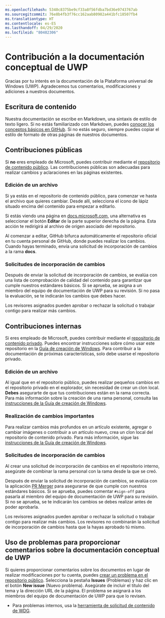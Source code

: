 ```yaml
---
ms.openlocfilehash: 5340c8375be9cf33a8f56fdba7bd36e9743767ab
ms.sourcegitcommit: 76e8b4fb3f76cc162aab80982a441bfc18507fb4
ms.translationtype: HT
ms.contentlocale: es-ES
ms.lasthandoff: 04/29/2020
ms.locfileid: "80482306"
---
```

# <a name="contributing-to-uwp-conceptual-documentation"></a>Contribución a la documentación conceptual de UWP

Gracias por tu interés en la documentación de la Plataforma universal de Windows (UWP). Agradecemos tus comentarios, modificaciones y adiciones a nuestros documentos.

## <a name="writing-content"></a>Escritura de contenido

Nuestra documentación se escribe en Markdown, una sintaxis de estilo de texto ligero. Si no estás familiarizado con Markdown, puedes [conocer los conceptos básicos en GitHub](https://guides.github.com/features/mastering-markdown/). Si no estás seguro, siempre puedes copiar el estilo de formato de otras páginas de nuestros documentos.

## <a name="public-contributions"></a>Contribuciones públicas

Si **no** eres empleado de Microsoft, puedes contribuir mediante el [repositorio de contenido público](https://github.com/MicrosoftDocs/windows-uwp). Las contribuciones públicas son adecuadas para realizar cambios y aclaraciones en las páginas existentes.

### <a name="editing-a-file"></a>Edición de un archivo

Si ya estás en el repositorio de contenido público, para comenzar ve hasta el archivo que quieres cambiar. Desde allí, selecciona el icono de lápiz situado encima del contenido para empezar a editarlo.

Si estás viendo una página en [docs.microsoft.com](https://docs.microsoft.com), una alternativa es seleccionar el botón **Editar** de la parte superior derecha de la página. Esta acción te redirigirá al archivo de origen asociado del repositorio.

Al comenzar a editar, GitHub bifurca automáticamente el repositorio oficial en tu cuenta personal de GitHub, donde puedes realizar los cambios. Cuando hayas terminado, envía una solicitud de incorporación de cambios a la rama **docs**.

### <a name="pull-requests"></a>Solicitudes de incorporación de cambios

Después de enviar la solicitud de incorporación de cambios, se evalúa con una lista de comprobación de calidad del contenido para garantizar que cumple nuestros estándares básicos. Si se aprueba, se asigna a un miembro del equipo de documentación de UWP para su revisión. Si no pasa la evaluación, se te indicarán los cambios que debes hacer.

Los revisores asignados pueden aprobar o rechazar la solicitud o trabajar contigo para realizar más cambios.

## <a name="internal-contributions"></a>Contribuciones internas

Si eres empleado de Microsoft, puedes contribuir mediante el [repositorio de contenido privado](https://github.com/microsoftdocs/windows-uwp-pr). Puedes encontrar instrucciones sobre cómo usar este repositorio en la [Guía de creación de Windows](https://review.docs.microsoft.com/windows-authoring-guide/uwp/?branch=master). Para contribuir a la documentación de próximas características, solo debe usarse el repositorio privado.

### <a name="editing-a-file"></a>Edición de un archivo

Al igual que en el repositorio público, puedes realizar pequeños cambios en el repositorio privado en el explorador, sin necesidad de crear un clon local. **Debes** asegurarte de que tus contribuciones están en la rama correcta. Para más información sobre la creación de una rama personal, consulta las [instrucciones de la Guía de creación de Windows](https://review.docs.microsoft.com/windows-authoring-guide/uwp/conceptual/branches?branch=master).

### <a name="making-substantial-changes"></a>Realización de cambios importantes

Para realizar cambios más profundos en un artículo existente, agregar o cambiar imágenes o contribuir a un artículo nuevo, crea un clon local del repositorio de contenido privado. Para más información, sigue las [instrucciones de la Guía de creación de Windows](https://review.docs.microsoft.com/windows-authoring-guide/uwp/conceptual/).

### <a name="pull-requests"></a>Solicitudes de incorporación de cambios

Al crear una solicitud de incorporación de cambios en el repositorio interno, asegúrate de combinar la rama personal con la rama desde la que se creó.

Después de enviar la solicitud de incorporación de cambios, se evalúa con la aplicación [PR Merger](https://review.docs.microsoft.com/help/contribute/prmerger-overview?branch=master) para asegurarse de que cumple con nuestros estándares básicos. Si se aprueba, puedes comentar `#sign-off` para pasarla al miembro del equipo de documentación de UWP para su revisión. Si no se aprueba, se te indicarán los cambios se debes realizar antes de poder aprobarla.

Los revisores asignados pueden aprobar o rechazar la solicitud o trabajar contigo para realizar más cambios. Los revisores no combinarán la solicitud de incorporación de cambios hasta que la hayas aprobado tú mismo.

## <a name="using-issues-to-provide-feedback-on-uwp-conceptual-documentation"></a>Uso de problemas para proporcionar comentarios sobre la documentación conceptual de UWP

Si quieres proporcionar comentarios sobre los documentos en lugar de realizar modificaciones por tu cuenta, puedes [crear un problema en el repositorio público](https://github.com/MicrosoftDocs/windows-uwp/issues). Selecciona la pestaña **Issues** (Problemas) y haz clic en el botón **New issue** (Nuevo problema). Asegúrate de incluir el título del tema y la dirección URL de la página. El problema se asignará a los miembros del equipo de documentación de UWP para que lo revisen.

* Para problemas internos, usa la [herramienta de solicitud de contenido de WDG](http://sesuw2-iis02a/WSCPubRequest/WindowsContentRequestTool.aspx).

